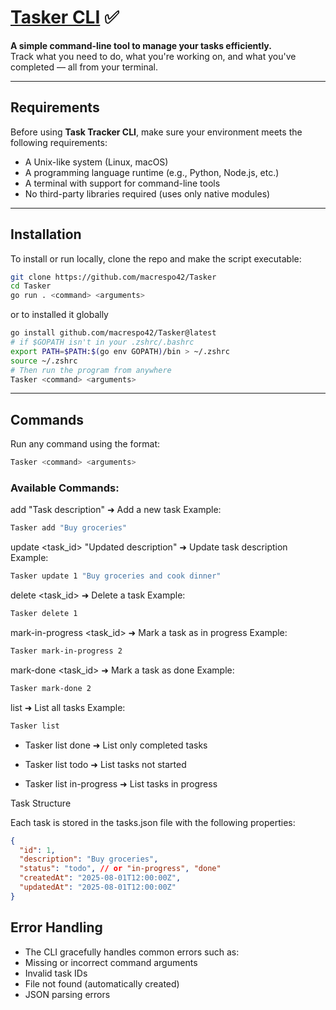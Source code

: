 # [Tasker CLI](https://roadmap.sh/projects/task-tracker) ✅

**A simple command-line tool to manage your tasks efficiently.**  
Track what you need to do, what you're working on, and what you've completed — all from your terminal.

---

## Requirements

Before using **Task Tracker CLI**, make sure your environment meets the following requirements:

- A Unix-like system (Linux, macOS)
- A programming language runtime (e.g., Python, Node.js, etc.)
- A terminal with support for command-line tools
- No third-party libraries required (uses only native modules)

---

## Installation

To install or run locally, clone the repo and make the script executable:

```bash
git clone https://github.com/macrespo42/Tasker
cd Tasker
go run . <command> <arguments>

```

or to installed it globally

```bash
go install github.com/macrespo42/Tasker@latest
# if $GOPATH isn't in your .zshrc/.bashrc
export PATH=$PATH:$(go env GOPATH)/bin > ~/.zshrc
source ~/.zshrc
# Then run the program from anywhere
Tasker <command> <arguments>
```

---

## Commands

Run any command using the format:

```bash
Tasker <command> <arguments>
```

### Available Commands:

add "Task description"
➜ Add a new task
Example:

```bash
Tasker add "Buy groceries"
```

update <task_id> "Updated description"
➜ Update task description
Example:

```bash
Tasker update 1 "Buy groceries and cook dinner"
```

delete <task_id>
➜ Delete a task
Example:

```bash
Tasker delete 1
```

mark-in-progress <task_id>
➜ Mark a task as in progress
Example:

```bash
Tasker mark-in-progress 2
```

mark-done <task_id>
➜ Mark a task as done
Example:

```bash
Tasker mark-done 2
```

list
➜ List all tasks
Example:

```bash
Tasker list
```

- Tasker list done
  ➜ List only completed tasks

- Tasker list todo
  ➜ List tasks not started

- Tasker list in-progress
  ➜ List tasks in progress

Task Structure

Each task is stored in the tasks.json file with the following properties:

```json
{
  "id": 1,
  "description": "Buy groceries",
  "status": "todo", // or "in-progress", "done"
  "createdAt": "2025-08-01T12:00:00Z",
  "updatedAt": "2025-08-01T12:00:00Z"
}
```

## Error Handling

- The CLI gracefully handles common errors such as:
- Missing or incorrect command arguments
- Invalid task IDs
- File not found (automatically created)
- JSON parsing errors
